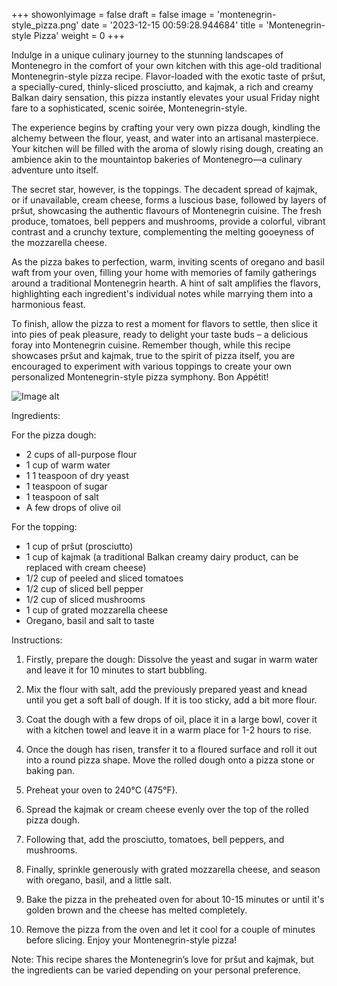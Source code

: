 +++ 
showonlyimage = false 
draft = false 
image = 'montenegrin-style_pizza.png'
date = '2023-12-15 00:59:28.944684' 
title = 'Montenegrin-style Pizza' 
weight = 0
+++ 

<!--more-->

 
Indulge in a unique culinary journey to the stunning landscapes of Montenegro in the comfort of your own kitchen with this age-old traditional Montenegrin-style pizza recipe. Flavor-loaded with the exotic taste of pršut, a specially-cured, thinly-sliced prosciutto, and kajmak, a rich and creamy Balkan dairy sensation, this pizza instantly elevates your usual Friday night fare to a sophisticated, scenic soirée, Montenegrin-style.

The experience begins by crafting your very own pizza dough, kindling the alchemy between the flour, yeast, and water into an artisanal masterpiece. Your kitchen will be filled with the aroma of slowly rising dough, creating an ambience akin to the mountaintop bakeries of Montenegro—a culinary adventure unto itself.

The secret star, however, is the toppings. The decadent spread of kajmak, or if unavailable, cream cheese, forms a luscious base, followed by layers of pršut, showcasing the authentic flavours of Montenegrin cuisine. The fresh produce, tomatoes, bell peppers and mushrooms, provide a colorful, vibrant contrast and a crunchy texture, complementing the melting gooeyness of the mozzarella cheese.

As the pizza bakes to perfection, warm, inviting scents of oregano and basil waft from your oven, filling your home with memories of family gatherings around a traditional Montenegrin hearth. A hint of salt amplifies the flavors, highlighting each ingredient's individual notes while marrying them into a harmonious feast.

To finish, allow the pizza to rest a moment for flavors to settle, then slice it into pies of peak pleasure, ready to delight your taste buds – a delicious foray into Montenegrin cuisine. Remember though, while this recipe showcases pršut and kajmak, true to the spirit of pizza itself, you are encouraged to experiment with various toppings to create your own personalized Montenegrin-style pizza symphony. Bon Appétit! 

![Image alt](/montenegrin-style_pizza.png '300px')

Ingredients: 

For the pizza dough:

- 2 cups of all-purpose flour
- 1 cup of warm water
- 1 1 teaspoon of dry yeast
- 1 teaspoon of sugar
- 1 teaspoon of salt
- A few drops of olive oil

For the topping:

- 1 cup of pršut (prosciutto)
- 1 cup of kajmak (a traditional Balkan creamy dairy product, can be replaced with cream cheese)
- 1/2 cup of peeled and sliced tomatoes
- 1/2 cup of sliced bell pepper
- 1/2 cup of sliced mushrooms
- 1 cup of grated mozzarella cheese
- Oregano, basil and salt to taste

Instructions:

1. Firstly, prepare the dough: Dissolve the yeast and sugar in warm water and leave it for 10 minutes to start bubbling.

2. Mix the flour with salt, add the previously prepared yeast and knead until you get a soft ball of dough. If it is too sticky, add a bit more flour.

3. Coat the dough with a few drops of oil, place it in a large bowl, cover it with a kitchen towel and leave it in a warm place for 1-2 hours to rise.

4. Once the dough has risen, transfer it to a floured surface and roll it out into a round pizza shape. Move the rolled dough onto a pizza stone or baking pan.

5. Preheat your oven to 240°C (475°F).

6. Spread the kajmak or cream cheese evenly over the top of the rolled pizza dough.

7. Following that, add the prosciutto, tomatoes, bell peppers, and mushrooms.

8. Finally, sprinkle generously with grated mozzarella cheese, and season with oregano, basil, and a little salt.

9. Bake the pizza in the preheated oven for about 10-15 minutes or until it's golden brown and the cheese has melted completely.

10. Remove the pizza from the oven and let it cool for a couple of minutes before slicing. Enjoy your Montenegrin-style pizza!

Note: This recipe shares the Montenegrin’s love for pršut and kajmak, but the ingredients can be varied depending on your personal preference.